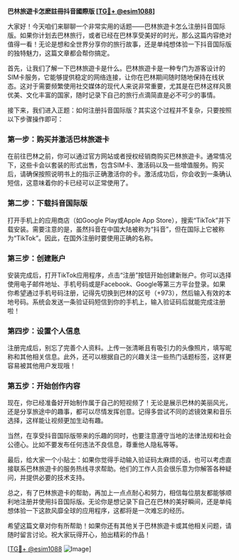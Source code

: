 **巴林旅遊卡怎麽註冊抖音國際版 [[TG💪+ @esim1088](https://t.me/s/esim1088)]**

大家好！今天咱们来聊聊一个非常实用的话题——巴林旅遊卡怎么注册抖音国际版。如果你计划去巴林旅行，或者已经在巴林享受美好的时光，那么这篇内容绝对值得一看！无论是想和全世界分享你的旅行故事，还是单纯想体验一下抖音国际版的独特魅力，这篇文章都会帮你搞定。

首先，让我们了解一下巴林旅遊卡是什么。巴林旅遊卡是一种专门为游客设计的SIM卡服务，它能够提供稳定的网络连接，让你在巴林期间随时随地保持在线状态。这对于需要频繁使用社交媒体的现代人来说非常重要，尤其是在巴林这样风景优美、文化丰富的国家，随时记录下自己的旅行点滴简直是必不可少的事情。

接下来，我们进入正题：如何注册抖音国际版？其实这个过程并不复杂，只要按照以下步骤操作即可：

### 第一步：购买并激活巴林旅遊卡

在前往巴林之前，你可以通过官方网站或者授权经销商购买巴林旅遊卡。通常情况下，这些卡会以套装的形式出售，包含SIM卡、激活码以及一些增值服务。购买后，请确保按照说明书上的指示正确激活你的卡。激活成功后，你会收到一条确认短信，这意味着你的卡已经可以正常使用了。

### 第二步：下载抖音国际版

打开手机上的应用商店（如Google Play或Apple App Store），搜索“TikTok”并下载安装。需要注意的是，虽然抖音在中国大陆被称为“抖音”，但在国际上它被称为“TikTok”。因此，在国外注册时要使用正确的名称。

### 第三步：创建账户

安装完成后，打开TikTok应用程序，点击“注册”按钮开始创建新账户。你可以选择使用电子邮件地址、手机号码或是Facebook、Google等第三方平台登录。如果你希望通过手机号码注册，记得先切换到巴林的区号（+973），然后输入有效的本地号码。系统会发送一条验证码短信到你的手机上，输入验证码后就能完成注册啦！

### 第四步：设置个人信息

注册完成后，别忘了完善个人资料。上传一张清晰且有吸引力的头像照片，填写昵称和其他相关信息。此外，还可以根据自己的兴趣关注一些热门话题标签，这样更容易被其他用户发现哦！

### 第五步：开始创作内容

现在，你已经准备好开始制作属于自己的短视频了！无论是展示巴林的美丽风光，还是分享旅途中的趣事，都可以尽情发挥创意。记得多尝试不同的滤镜效果和音乐选择，这样能让视频更加生动有趣。

当然，在享受抖音国际版带来的乐趣的同时，也要注意遵守当地的法律法规和社会公德心。比如不要发布任何违法不良信息，尊重他人隐私等等。

最后，给大家一个小贴士：如果你觉得手动输入验证码太麻烦的话，也可以考虑直接联系巴林旅遊卡的服务热线寻求帮助。他们的工作人员会很乐意为你解答各种疑问，并提供必要的技术支持。

总之，有了巴林旅遊卡的帮助，再加上一点点耐心和努力，相信每位朋友都能够顺利地注册并使用抖音国际版。无论你是想记录下自己在巴林的美好瞬间，还是单纯想体验一下这款风靡全球的应用程序，这都将是一次难忘的经历。

希望这篇文章对你有所帮助！如果你还有其他关于巴林旅遊卡或其他相关问题，请随时留言讨论。祝大家玩得开心，拍出精彩的作品！

[[TG💪+ @esim1088](https://t.me/s/esim1088) ![Image](https://i.postimg.cc/4NQfJmqS/Snipaste-2025-05-13-00-14-12.png)]